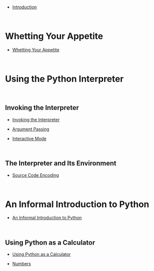 * [Introduction](README.md)

<a id="whetting-your-appetite" style="width:0;height:0;margin:0;padding:0;">&zwnj;</a>

# Whetting Your Appetite



* [Whetting Your Appetite](1-whetting-your-appetite.md)

<a id="using-the-python-interpreter" style="width:0;height:0;margin:0;padding:0;">&zwnj;</a>

# Using the Python Interpreter

<a id="invoking-the-interpreter" style="width:0;height:0;margin:0;padding:0;">&zwnj;</a>

## Invoking the Interpreter

* [Invoking the Interpreter](2-using-the-interpreter/1-invoking-the-interpreter.md)

* [Argument Passing](2-using-the-interpreter/1-invoking-the-interpreter/1-argument-passing.md)

* [Interactive Mode](2-using-the-interpreter/1-invoking-the-interpreter/2-interactive-mode.md)

<a id="the-interpreter-and-its-environment" style="width:0;height:0;margin:0;padding:0;">&zwnj;</a>

## The Interpreter and Its Environment

* [Source Code Encoding](2-using-the-interpreter/2-the-interpreter-and-its-environment/1-source-code-encoding.md)

<a id="an-informal-introduction-to-python" style="width:0;height:0;margin:0;padding:0;">&zwnj;</a>

# An Informal Introduction to Python



* [An Informal Introduction to Python](3-an-informal-introduction-to-python/an-informal-introduction-to-python.md)

<a id="using-python-as-a-calculator" style="width:0;height:0;margin:0;padding:0;">&zwnj;</a>

## Using Python as a Calculator

* [Using Python as a Calculator](3-an-informal-introduction-to-python/1-using-python-as-a-calculator.md)

* [Numbers](3-an-informal-introduction-to-python/1-using-python-as-a-calculator/1-numbers.md)